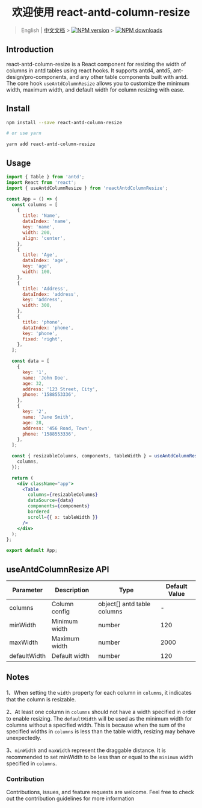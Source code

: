 <h1 align="center">欢迎使用 react-antd-column-resize</h1>

> English | [中文文档](README.md) > [![NPM version](https://img.shields.io/npm/v/react-antd-column-resize.svg?style=flat)](https://npmjs.org/package/react-antd-column-resize) > [![NPM downloads](http://img.shields.io/npm/dm/react-antd-column-resize.svg?style=flat)](https://npmjs.org/package/react-antd-column-resize)

## Introduction

react-antd-column-resize is a React component for resizing the width of columns in antd tables using react hooks. It supports antd4, antd5, ant-design/pro-components, and any other table components built with antd. The core hook `useAntdColumnResize` allows you to customize the minimum width, maximum width, and default width for column resizing with ease.

## Install

```bash
npm install --save react-antd-column-resize

# or use yarn

yarn add react-antd-column-resize
```

## Usage

```jsx
import { Table } from 'antd';
import React from 'react';
import { useAntdColumnResize } from 'reactAntdColumnResize';

const App = () => {
  const columns = [
    {
      title: 'Name',
      dataIndex: 'name',
      key: 'name',
      width: 200,
      align: 'center',
    },
    {
      title: 'Age',
      dataIndex: 'age',
      key: 'age',
      width: 100,
    },
    {
      title: 'Address',
      dataIndex: 'address',
      key: 'address',
      width: 300,
    },
    {
      title: 'phone',
      dataIndex: 'phone',
      key: 'phone',
      fixed: 'right',
    },
  ];

  const data = [
    {
      key: '1',
      name: 'John Doe',
      age: 32,
      address: '123 Street, City',
      phone: '1588553336',
    },
    {
      key: '2',
      name: 'Jane Smith',
      age: 28,
      address: '456 Road, Town',
      phone: '1588553336',
    },
  ];

  const { resizableColumns, components, tableWidth } = useAntdColumnResize({
    columns,
  });

  return (
    <div className="app">
      <Table
        columns={resizableColumns}
        dataSource={data}
        components={components}
        bordered
        scroll={{ x: tableWidth }}
      />
    </div>
  );
};

export default App;
```

## useAntdColumnResize API

| Parameter    | Description   | Type                        | Default Value |
| ------------ | ------------- | --------------------------- | ------------- |
| columns      | Column config | object[] antd table columns | -             |
| minWidth     | Minimum width | number                      | 120           |
| maxWidth     | Maximum width | number                      | 2000          |
| defaultWidth | Default width | number                      | 120           |

## Notes

1、When setting the `width` property for each column in `columns`, it indicates that the column is resizable.

2、At least one column in `columns` should not have a width specified in order to enable resizing. The `defaultWidth` will be used as the minimum width for columns without a specified width. This is because when the sum of the specified widths in `columns` is less than the table width, resizing may behave unexpectedly.

3、`minWidth` and `maxWidth` represent the draggable distance. It is recommended to set minWidth to be less than or equal to the `minimum` width specified in `columns`.

### Contribution

Contributions, issues, and feature requests are welcome. Feel free to check out the contribution guidelines for more information
